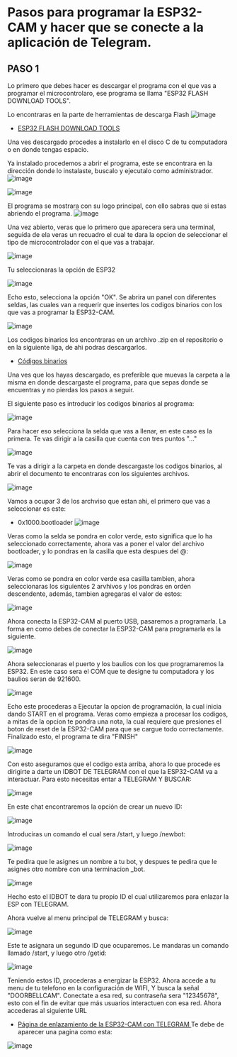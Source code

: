 # Pasos para programar la ESP32-CAM y hacer que se conecte a la aplicación de Telegram.

## PASO 1
Lo primero que debes hacer es descargar el programa con el que vas a programar el microcontrolaro, ese programa se llama "ESP32 FLASH DOWNLOAD TOOLS".

Lo encontraras en la parte de herramientas de descarga Flash
![image](https://github.com/GreciaAbarcaM/DIY-Inventario-De-KITS/assets/135075213/afb7863e-5f95-464b-b84c-a25efee755d0)
- [ ESP32 FLASH DOWNLOAD TOOLS ](https://www.espressif.com/en/support/download/other-tools)

Una ves descargado procedes a instalarlo en el disco C de tu computadora o en donde tengas espacio.

Ya instalado procedemos a abrir el programa, este se encontrara en la dirección donde lo instalaste, buscalo y ejecutalo como administrador.
![image](https://github.com/GreciaAbarcaM/DIY-Inventario-De-KITS/assets/135075213/a9762a46-b518-44cf-b0e3-53cc4e609fcb)

![image](https://github.com/GreciaAbarcaM/DIY-Inventario-De-KITS/assets/135075213/6592b865-c0a2-4be5-8cdc-b9736505d945)

El programa se mostrara con su logo principal, con ello sabras que si estas abriendo el programa.
![image](https://github.com/GreciaAbarcaM/DIY-Inventario-De-KITS/assets/135075213/6aeed1f7-cdc8-457d-b879-1f95050e6024)

Una vez abierto, veras que lo primero que aparecera sera una terminal, seguida de ela veras un recuadro el cual te dara la opcion de seleccionar el tipo de microcontrolador con el que vas a trabajar.

![image](https://github.com/GreciaAbarcaM/DIY-Inventario-De-KITS/assets/135075213/65e372da-a229-49cb-a1f3-f3be8737b8c4)

Tu seleccionaras la opción de ESP32

![image](https://github.com/GreciaAbarcaM/DIY-Inventario-De-KITS/assets/135075213/e0fdd3f9-08a7-4345-b8e2-2832b0216095)

Echo esto, selecciona la opción "OK". Se abrira un panel con diferentes seldas, las cuales van a requerir que insertes los codigos binarios con los que vas a programar la ESP32-CAM.

![image](https://github.com/GreciaAbarcaM/DIY-Inventario-De-KITS/assets/135075213/7974276d-d7e9-4642-832b-d7a91ba4268e)

Los codigos binarios los encontraras en un archivo .zip en el repositorio o en la siguiente liga, de ahi podras descargarlos.

- [ Códigos binarios ](https://drive.google.com/file/d/1RPjUQXg_04nWLqCY7mIbu_l8wDB-TKUb/view)

Una ves que los hayas descargado, es preferible que muevas la carpeta a la misma en donde descargaste el programa, para que sepas donde se encuentras y no pierdas los pasos a seguir.

El siguiente paso es introducir los codigos binarios al programa:

![image](https://github.com/GreciaAbarcaM/DIY-Inventario-De-KITS/assets/135075213/ef99e44b-886a-4e36-a28e-aba8083528b9)

Para hacer eso selecciona la selda que vas a llenar, en este caso es la primera. 
Te vas dirigir a la casilla que cuenta con tres puntos "..." 

![image](https://github.com/GreciaAbarcaM/DIY-Inventario-De-KITS/assets/135075213/448e32d1-8497-425e-8776-4b5afd45bf01)

Te vas a dirigir a la carpeta en donde descargaste los codigos binarios, al abrir el documento te encontraras con los siguientes archivos.

![image](https://github.com/GreciaAbarcaM/DIY-Inventario-De-KITS/assets/135075213/e01b4e24-dd64-4e5b-9e06-d022b1557980)

Vamos a ocupar 3 de los archviso que estan ahi, el primero que vas a seleccionar es este:
- 0x1000.bootloader
![image](https://github.com/GreciaAbarcaM/DIY-Inventario-De-KITS/assets/135075213/0f0e00d1-a085-45f0-8137-7c080a9e1c65)

Veras como la selda se pondra en color verde, esto significa que lo ha seleccionado correctamente, ahora vas a poner el valor del archivo bootloader, y lo pondras en la casilla que esta despues del @:

![image](https://github.com/GreciaAbarcaM/DIY-Inventario-De-KITS/assets/135075213/61d7ec86-2582-43c3-b59f-43b29c5c9ee1)

Veras como se pondra en color verde esa casilla tambien, ahora seleccionaras los siguientes 2 arvhivos y los pondras en orden descendente, además, tambien agregaras el valor de estos:

![image](https://github.com/GreciaAbarcaM/DIY-Inventario-De-KITS/assets/135075213/956cd956-2597-404d-a380-f1ba784c8ac3)

Ahora conecta la ESP32-CAM  al puerto USB, pasaremos a programarla. La forma en como debes de conectar la ESP32-CAM para programarla es la siguiente.

![image](https://github.com/GreciaAbarcaM/DIY-Inventario-De-KITS/assets/135075213/c1d3d1f7-9578-413c-b22a-18020c52248b)

Ahora seleccionaras el puerto y los baulios con los que programaremos la ESP32. En este caso sera el COM que te designe tu computadora y los baulios seran de 921600.

![image](https://github.com/GreciaAbarcaM/DIY-Inventario-De-KITS/assets/135075213/e3a80f07-c84a-4e83-9fd9-3369259db2dd)

Echo este procederas a Ejecutar la opcion de programación, la cual inicia dando START en el programa. Veras como empieza a procesar los codigos, a mitas de la opcion te pondra una nota, la cual requiere que presiones el boton de reset de la ESP32-CAM para que se cargue todo correctamente.
Finalizado esto, el programa te dira "FINISH"

![image](https://github.com/GreciaAbarcaM/DIY-Inventario-De-KITS/assets/135075213/bdf8c783-0d4c-41dc-b143-15843cb3d097)

Con esto aseguramos que el codigo esta arriba, ahora lo que procede es dirigirte a darte un IDBOT DE TELEGRAM con el que la ESP32-CAM va a interactuar.
Para esto necesitas entar a TELEGRAM Y BUSCAR:

![image](https://github.com/GreciaAbarcaM/DIY-Inventario-De-KITS/assets/135075213/9a0eab5d-bc8f-4d1a-a527-6ac925f0c6e9)

En este chat encontraremos la opción de crear un nuevo ID:

![image](https://github.com/GreciaAbarcaM/DIY-Inventario-De-KITS/assets/135075213/70788783-f669-4371-8fb2-5228dacf0834)

Introduciras un comando el cual sera /start, y luego /newbot:

![image](https://github.com/GreciaAbarcaM/DIY-Inventario-De-KITS/assets/135075213/b412b869-1c2a-46f6-95ca-e3a3d731de82)

Te pedira que le asignes un nombre a tu bot, y despues te pedira que le asignes otro nombre con una terminacion _bot.

![image](https://github.com/GreciaAbarcaM/DIY-Inventario-De-KITS/assets/135075213/d6e3dfe5-7828-4b5a-a923-9b69e87020e0)

Hecho esto el IDBOT te dara tu propio ID el cual utilizaremos para enlazar la ESP con TELEGRAM.

Ahora vuelve al menu principal de TELEGRAM y busca:

![image](https://github.com/GreciaAbarcaM/DIY-Inventario-De-KITS/assets/135075213/83f87eb5-7017-43b0-a2b2-24dc7e67ef2c)

Este te asignara un segundo ID que ocuparemos.
Le mandaras un comando llamado /start, y luego otro /getid:

![image](https://github.com/GreciaAbarcaM/DIY-Inventario-De-KITS/assets/135075213/9171dcee-7790-4065-83c1-9d6623953eb5)

Teniendo estos ID, procederas a energizar la ESP32.
Ahora accede a tu menu de tu telefono en la configuración de WIFI, Y busca la señal "DOORBELLCAM".
Conectate a esa red, su contraseña sera "12345678", esto con el fin de evitar que más usuarios interactuen con esa red.
Ahora accederas al siguiente URL
- [ Página de enlazamiento de la ESP32-CAM con TELEGRAM ](192.168.4.1)
Te debe de aparecer una pagina como esta:

![image](https://github.com/GreciaAbarcaM/DIY-Inventario-De-KITS/assets/135075213/44e2b6bc-d686-4dfa-a02c-5bdc196c1db4)


